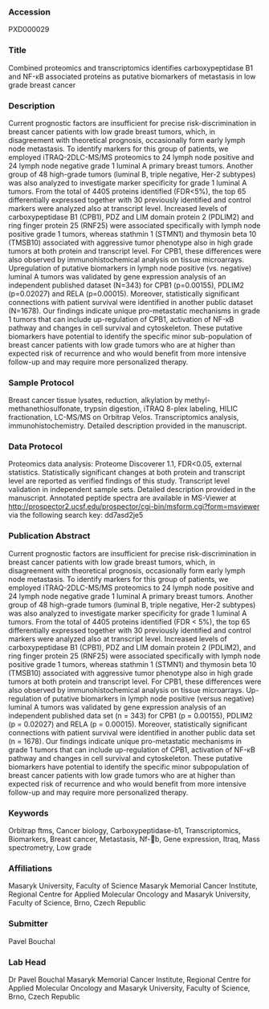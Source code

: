### Accession
PXD000029

### Title
Combined proteomics and transcriptomics identifies carboxypeptidase B1 and NF-κB associated proteins as putative biomarkers of metastasis in low grade breast cancer

### Description
Current prognostic factors are insufficient for precise risk-discrimination in breast cancer patients with low grade breast tumors, which, in disagreement with theoretical prognosis, occasionally form early lymph node metastasis. To identify markers for this group of patients, we employed iTRAQ-2DLC-MS/MS proteomics to 24 lymph node positive and 24 lymph node negative grade 1 luminal A primary breast tumors. Another group of 48 high-grade tumors (luminal B, triple negative, Her-2 subtypes) was also analyzed to investigate marker specificity for grade 1 luminal A tumors. From the total of 4405 proteins identified (FDR<5%), the top 65 differentially expressed together with 30 previously identified and control markers were analyzed also at transcript level. Increased levels of carboxypeptidase B1 (CPB1), PDZ and LIM domain protein 2 (PDLIM2) and ring finger protein 25 (RNF25) were associated specifically with lymph node positive grade 1 tumors, whereas stathmin 1 (STMN1) and thymosin beta 10 (TMSB10) associated with aggressive tumor phenotype also in high grade tumors at both protein and transcript level. For CPB1, these differences were also observed by immunohistochemical analysis on tissue microarrays. Upregulation of putative biomarkers in lymph node positive (vs. negative) luminal A tumors was validated by gene expression analysis of an independent published dataset (N=343) for CPB1 (p=0.00155), PDLIM2 (p=0.02027) and RELA (p=0.00015). Moreover, statistically significant connections with patient survival were identified in another public dataset (N=1678). Our findings indicate unique pro-metastatic mechanisms in grade 1 tumors that can include up-regulation of CPB1, activation of NF-κB pathway and changes in cell survival and cytoskeleton. These putative biomarkers have potential to identify the specific minor sub-population of breast cancer patients with low grade tumors who are at higher than expected risk of recurrence and who would benefit from more intensive follow-up and may require more personalized therapy.

### Sample Protocol
Breast cancer tissue lysates, reduction, alkylation by methyl-methanethiosulfonate, trypsin digestion, iTRAQ 8-plex labeling, HILIC fractionation, LC-MS/MS on Orbitrap Velos.  Transcriptomics analysis, immunohistochemistry. Detailed description provided in the manuscript.

### Data Protocol
Proteomics data analysis: Proteome Discoverer 1.1, FDR<0.05, external statistics. Statistically significant changes at both protein and transcript level are reported as verified findings of this study. Transcript level validation in independent sample sets. Detailed description provided in the manuscript. Annotated peptide spectra are available in MS-Viewer at http://prospector2.ucsf.edu/prospector/cgi-bin/msform.cgi?form=msviewer via the following search key: dd7asd2je5

### Publication Abstract
Current prognostic factors are insufficient for precise risk-discrimination in breast cancer patients with low grade breast tumors, which, in disagreement with theoretical prognosis, occasionally form early lymph node metastasis. To identify markers for this group of patients, we employed iTRAQ-2DLC-MS/MS proteomics to 24 lymph node positive and 24 lymph node negative grade 1 luminal A primary breast tumors. Another group of 48 high-grade tumors (luminal B, triple negative, Her-2 subtypes) was also analyzed to investigate marker specificity for grade 1 luminal A tumors. From the total of 4405 proteins identified (FDR &lt; 5%), the top 65 differentially expressed together with 30 previously identified and control markers were analyzed also at transcript level. Increased levels of carboxypeptidase B1 (CPB1), PDZ and LIM domain protein 2 (PDLIM2), and ring finger protein 25 (RNF25) were associated specifically with lymph node positive grade 1 tumors, whereas stathmin 1 (STMN1) and thymosin beta 10 (TMSB10) associated with aggressive tumor phenotype also in high grade tumors at both protein and transcript level. For CPB1, these differences were also observed by immunohistochemical analysis on tissue microarrays. Up-regulation of putative biomarkers in lymph node positive (versus negative) luminal A tumors was validated by gene expression analysis of an independent published data set (n = 343) for CPB1 (p = 0.00155), PDLIM2 (p = 0.02027) and RELA (p = 0.00015). Moreover, statistically significant connections with patient survival were identified in another public data set (n = 1678). Our findings indicate unique pro-metastatic mechanisms in grade 1 tumors that can include up-regulation of CPB1, activation of NF-&#x3ba;B pathway and changes in cell survival and cytoskeleton. These putative biomarkers have potential to identify the specific minor subpopulation of breast cancer patients with low grade tumors who are at higher than expected risk of recurrence and who would benefit from more intensive follow-up and may require more personalized therapy.

### Keywords
Orbitrap ftms, Cancer biology, Carboxypeptidase-b1, Transcriptomics, Biomarkers, Breast cancer, Metastasis, Nf-b, Gene expression, Itraq, Mass spectrometry, Low grade

### Affiliations
Masaryk University, Faculty of Science
Masaryk Memorial Cancer Institute, Regional Centre for Applied Molecular Oncology and Masaryk University, Faculty of Science, Brno, Czech Republic

### Submitter
Pavel Bouchal

### Lab Head
Dr Pavel Bouchal
Masaryk Memorial Cancer Institute, Regional Centre for Applied Molecular Oncology and Masaryk University, Faculty of Science, Brno, Czech Republic


